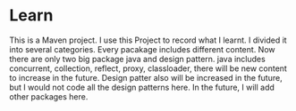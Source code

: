 # Learn
This is a Maven project. I use this Project to record what I learnt. I divided it into several categories. Every pacakage includes different content.
Now there are only two big package java and design pattern.
java includes concurrent, collection, reflect, proxy, classloader, there will be new content to increase in the future.
Design patter also will be increased in the future, but I would not code all the design patterns here.
In the future, I will add other packages here.
